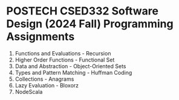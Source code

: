 POSTECH CSED332 Software Design (2024 Fall) Programming Assignments
===================================================================================

1. Functions and Evaluations - Recursion
2. Higher Order Functions - Functional Set
3. Data and Abstraction - Object-Oriented Sets
4. Types and Pattern Matching - Huffman Coding
5. Collections - Anagrams
6. Lazy Evaluation - Bloxorz
7. NodeScala